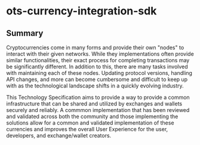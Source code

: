 # ots-currency-integration-sdk

## Summary

Cryptocurrencies come in many forms and provide their own "nodes" to interact with their given networks. While they implementations often provide similar functionalities, their exact process for completing transactions may be significantly different. In addition to this, there are many tasks involved with maintaining each of these nodes. Updating protocol versions, handling API changes, and more can become cumbersome and difficult to keep up with as the technological landscape shifts in a quickly evolving industry.

This Technology Specification aims to provide a way to provide a common infrastructure that can be shared and utilized by exchanges and wallets securely and reliably. A commmon implementation that has been reviewed and validated across both the community and those implementing the solutions allow for a common and validated implementation of these currencies and improves the overall User Experience for the user, developers, and exchange/wallet creators.
